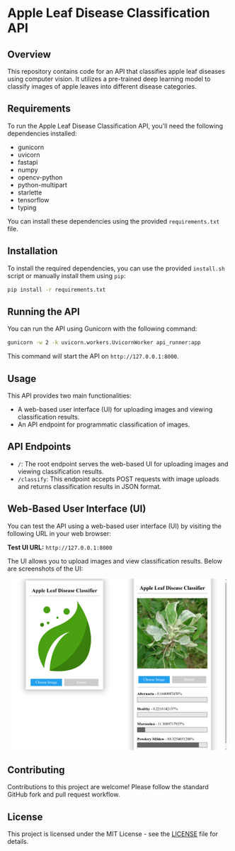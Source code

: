 # Apple Leaf Disease Classification API

## Overview
This repository contains code for an API that classifies apple leaf diseases using computer vision. It utilizes a pre-trained deep learning model to classify images of apple leaves into different disease categories.

## Requirements
To run the Apple Leaf Disease Classification API, you'll need the following dependencies installed:

- gunicorn
- uvicorn
- fastapi
- numpy
- opencv-python
- python-multipart
- starlette
- tensorflow
- typing

You can install these dependencies using the provided `requirements.txt` file.

## Installation
To install the required dependencies, you can use the provided `install.sh` script or manually install them using `pip`:

```bash
pip install -r requirements.txt
```

## Running the API
You can run the API using Gunicorn with the following command:

```bash
gunicorn -w 2 -k uvicorn.workers.UvicornWorker api_runner:app
```

This command will start the API on `http://127.0.0.1:8000`.

## Usage
This API provides two main functionalities:

- A web-based user interface (UI) for uploading images and viewing classification results.
- An API endpoint for programmatic classification of images.

## API Endpoints
- `/`: The root endpoint serves the web-based UI for uploading images and viewing classification results.
- `/classify`: This endpoint accepts POST requests with image uploads and returns classification results in JSON format.

## Web-Based User Interface (UI)
You can test the API using a web-based user interface (UI) by visiting the following URL in your web browser:

**Test UI URL:** `http://127.0.0.1:8000`

The UI allows you to upload images and view classification results. Below are screenshots of the UI:
<p align="center">
<img src = "screenshots/screenshot1.png" width=48%>
<img src = "screenshots/screenshot2.png" width=48%>
</p>

## Contributing
Contributions to this project are welcome! Please follow the standard GitHub fork and pull request workflow.

## License
This project is licensed under the MIT License - see the [LICENSE](LICENSE) file for details.
